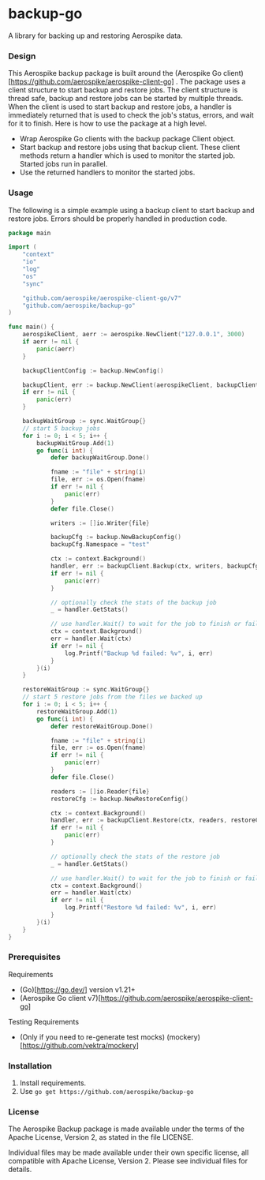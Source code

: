 # backup-go

A library for backing up and restoring Aerospike data.

### Design

This Aerospike backup package is built around the (Aerospike Go client)[https://github.com/aerospike/aerospike-client-go] . The package uses a client structure to start backup and restore jobs. The client structure is thread safe, backup and restore jobs can be started by multiple threads. When the client is used to start backup and restore jobs, a handler is immediately returned that is used to check the job's status, errors, and wait for it to finish. Here is how to use the package at a high level.

- Wrap Aerospike Go clients with the backup package Client object.
- Start backup and restore jobs using that backup client. These client methods return a handler which is used to monitor the started job. Started jobs run in parallel.
- Use the returned handlers to monitor the started jobs.

### Usage

The following is a simple example using a backup client to start backup and restore jobs. Errors should be properly handled in production code.
```Go
package main

import (
	"context"
	"io"
	"log"
	"os"
	"sync"

	"github.com/aerospike/aerospike-client-go/v7"
	"github.com/aerospike/backup-go"
)

func main() {
	aerospikeClient, aerr := aerospike.NewClient("127.0.0.1", 3000)
	if aerr != nil {
		panic(aerr)
	}

	backupClientConfig := backup.NewConfig()

	backupClient, err := backup.NewClient(aerospikeClient, backupClientConfig)
	if err != nil {
		panic(err)
	}

	backupWaitGroup := sync.WaitGroup{}
	// start 5 backup jobs
	for i := 0; i < 5; i++ {
		backupWaitGroup.Add(1)
		go func(i int) {
			defer backupWaitGroup.Done()

			fname := "file" + string(i)
			file, err := os.Open(fname)
			if err != nil {
				panic(err)
			}
			defer file.Close()

			writers := []io.Writer{file}

			backupCfg := backup.NewBackupConfig()
			backupCfg.Namespace = "test"

			ctx := context.Background()
			handler, err := backupClient.Backup(ctx, writers, backupCfg)
			if err != nil {
				panic(err)
			}

			// optionally check the stats of the backup job
			_ = handler.GetStats()

			// use handler.Wait() to wait for the job to finish or fail
			ctx = context.Background()
			err = handler.Wait(ctx)
			if err != nil {
				log.Printf("Backup %d failed: %v", i, err)
			}
		}(i)
	}

	restoreWaitGroup := sync.WaitGroup{}
	// start 5 restore jobs from the files we backed up
	for i := 0; i < 5; i++ {
		restoreWaitGroup.Add(1)
		go func(i int) {
			defer restoreWaitGroup.Done()

			fname := "file" + string(i)
			file, err := os.Open(fname)
			if err != nil {
				panic(err)
			}
			defer file.Close()

			readers := []io.Reader{file}
			restoreCfg := backup.NewRestoreConfig()

			ctx := context.Background()
			handler, err := backupClient.Restore(ctx, readers, restoreCfg)
			if err != nil {
				panic(err)
			}

			// optionally check the stats of the restore job
			_ = handler.GetStats()

			// use handler.Wait() to wait for the job to finish or fail
			ctx = context.Background()
			err = handler.Wait(ctx)
			if err != nil {
				log.Printf("Restore %d failed: %v", i, err)
			}
		}(i)
	}
}
```
### Prerequisites

Requirements

- (Go)[https://go.dev/] version v1.21+
- (Aerospike Go client v7)[https://github.com/aerospike/aerospike-client-go]

Testing Requirements

- (Only if you need to re-generate test mocks) (mockery)[https://github.com/vektra/mockery]

### Installation

1. Install requirements.
2. Use `go get https://github.com/aerospike/backup-go`

### License

The Aerospike Backup package is made available under the terms of the Apache License, Version 2, as stated in the file LICENSE.

Individual files may be made available under their own specific license, all compatible with Apache License, Version 2. Please see individual files for details.